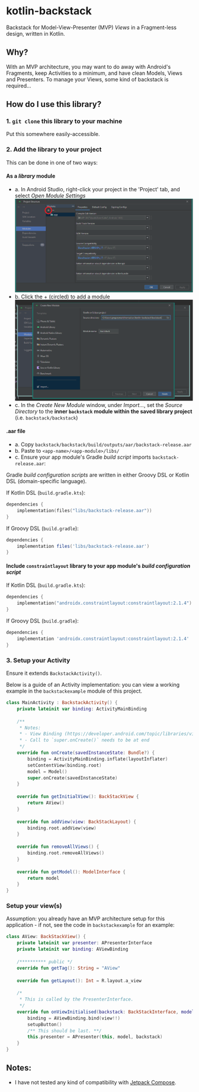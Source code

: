 # kotlin-backstack

Backstack for Model-View-Presenter (MVP) _Views_ in a Fragment-less design, written in Kotlin.

## Why?

With an MVP architecture, you may want to do away with Android's Fragments, keep Activities to a minimum,
and have clean Models, Views and Presenters.
To manage your Views, some kind of backstack is required...


## How do I use this library?

### 1. `git clone` this library to your machine

Put this somewhere easily-accessible.


### 2. Add the library to your project

This can be done in one of two ways:

#### As a _library_ module

- a. In Android Studio, right-click your project in the 'Project' tab, and select _Open Module Settings_ ![Module Settings](module_settings.PNG "Module settings window")
- b. Click the + (circled) to add a module ![Module import](module_import.PNG "Module import window")
- c. In the _Create New Module_ window, under _Import..._, set the _Source Directory_ to the **inner `backstack` module within the saved library project** (i.e. `backstack/backstack`)


#### .aar file

- a. Copy `backstack/backstack/build/outputs/aar/backstack-release.aar` 
- b. Paste to `<app-name>/<app-module>/libs/`
- c. Ensure your app module's Gradle _build script_ imports `backstack-release.aar`:

Gradle _build configuration scripts_ are written in either Groovy DSL or Kotlin DSL (domain-specific language).

If Kotlin DSL (`build.gradle.kts`):

```kotlin
dependencies {
    implementation(files("libs/backstack-release.aar"))
}
```

If Groovy DSL (`build.gradle`):

```groovy
dependencies {
    implementation files('libs/backstack-release.aar')
}
```

#### Include `constraintlayout` library to your app module's _build configuration script_

If Kotlin DSL (`build.gradle.kts`):

```kotlin
dependencies {
    implementation("androidx.constraintlayout:constraintlayout:2.1.4")
}
```

If Groovy DSL (`build.gradle`):

```groovy
dependencies {
    implementation 'androidx.constraintlayout:constraintlayout:2.1.4'
}
```

### 3. Setup your Activity 

Ensure it extends `BackstackActivity()`.

Below is a guide of an Activity implementation: you can view a working example in the `backstackexample` module of this project.

```kotlin
class MainActivity : BackstackActivity() {
    private lateinit var binding: ActivityMainBinding
    
    /**
     * Notes:
     * - View Binding (https://developer.android.com/topic/libraries/view-binding) is in-use
     * - Call to `super.onCreate()` needs to be at end
     */
    override fun onCreate(savedInstanceState: Bundle?) {
        binding = ActivityMainBinding.inflate(layoutInflater)
        setContentView(binding.root)
        model = Model()
        super.onCreate(savedInstanceState)
    }

    override fun getInitialView(): BackStackView {
        return AView()
    }

    override fun addView(view: BackStackLayout) {
        binding.root.addView(view)
    }

    override fun removeAllViews() {
        binding.root.removeAllViews()
    }

    override fun getModel(): ModelInterface {
        return model
    }
}
```

### Setup your view(s)

Assumption: you already have an MVP architecture setup for this application - if not, see the code in `backstackexample` for an example:

```kotlin
class AView: BackStackView() {
    private lateinit var presenter: APresenterInterface
    private lateinit var binding: AViewBinding

    /********** public */
    override fun getTag(): String = "AView"

    override fun getLayout(): Int = R.layout.a_view
    
    /*
     * This is called by the PresenterInterface.
     */
    override fun onViewInitialised(backstack: BackStackInterface, model: ModelInterface) {
        binding = AViewBinding.bind(view!!)
        setupButton()
        /** This should be last. **/
        this.presenter = APresenter(this, model, backstack)
    }
}
```


## Notes:

- I have not tested any kind of compatibility with [Jetpack Compose](https://developer.android.com/jetpack/compose).